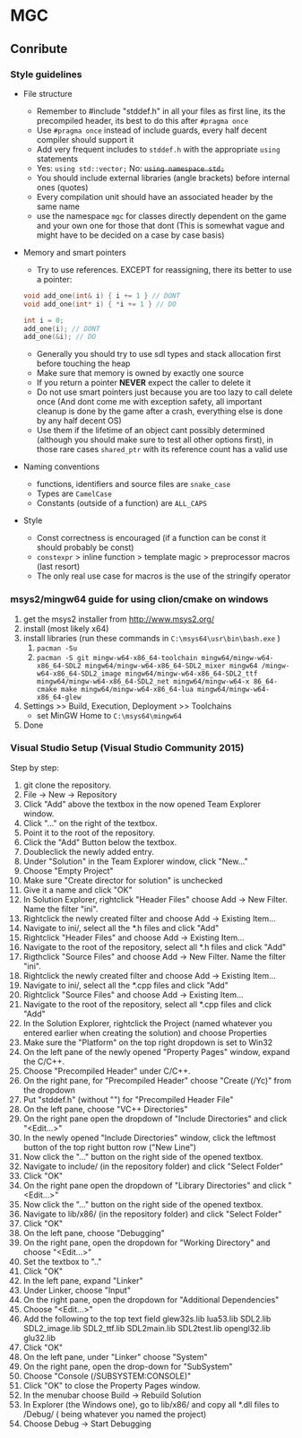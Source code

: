 # MGC

## Conribute
### Style guidelines
* File structure
    * Remember to #include "stddef.h" in all your files as first line, its the precompiled header, its best to do this after `#pragma once`
    * Use `#pragma once` instead of include guards, every half decent compiler should support it
    * Add very frequent includes to `stddef.h` with the appropriate `using` statements
    * Yes: `using std::vector;` No: ~~`using namespace std;`~~
    * You should include external libraries (angle brackets) before internal ones (quotes)
    * Every compilation unit should have an associated header by the same name
    * use the namespace `mgc` for classes directly dependent on the game and your own one for those that dont (This is somewhat vague and might have to be decided on a case by case basis)
    
* Memory and smart pointers
    * Try to use references. EXCEPT for reassigning, there its better to use a pointer:
    ```C++
    void add_one(int& i) { i += 1 } // DONT
    void add_one(int* i) { *i += 1 } // DO
    
    int i = 0;
    add_one(i); // DONT
    add_one(&i); // DO
    ```
    * Generally you should try to use sdl types and stack allocation first before touching the heap
    * Make sure that memory is owned by exactly one source
    * If you return a pointer **NEVER** expect the caller to delete it
    * Do not use smart pointers just because you are too lazy to call delete once (And dont come me with exception safety, all important cleanup is done by the game after a crash, everything else is done by any half decent OS)
    * Use them if the lifetime of an object cant possibly determined (although you should make sure to test all other options first), in those rare cases `shared_ptr` with its reference count has a valid use

* Naming conventions
    * functions, identifiers and source files are `snake_case`
    * Types are `CamelCase`
    * Constants (outside of a function) are `ALL_CAPS`

* Style
    * Const correctness is encouraged (if a function can be const it should probably be const)
    * `constexpr` > inline function > template magic > preprocessor macros (last resort)
    * The only real use case for macros is the use of the stringify operator    

### msys2/mingw64 guide for using clion/cmake on windows
1. get the msys2 installer from http://www.msys2.org/
2. install (most likely x64)
3. install libraries (run these commands in `C:\msys64\usr\bin\bash.exe` )
    1. `pacman -Su`
    2. `pacman -S git mingw-w64-x86_64-toolchain mingw64/mingw-w64-x86_64-SDL2 mingw64/mingw-w64-x86_64-SDL2_mixer mingw64 /mingw-w64-x86_64-SDL2_image mingw64/mingw-w64-x86_64-SDL2_ttf mingw64/mingw-w64-x86_64-SDL2_net mingw64/mingw-w64-x 86_64-cmake make mingw64/mingw-w64-x86_64-lua mingw64/mingw-w64-x86_64-glew`
3. Settings >> Build, Execution, Deployment >> Toolchains
   - set MinGW Home to `C:\msys64\mingw64`
4. Done

### Visual Studio Setup (Visual Studio Community 2015)
Step by step:

1. git clone the repository.
2. File -> New -> Repository
3. Click "Add" above the textbox in the now opened Team Explorer window.
3. Click "..." on the right of the textbox.
4. Point it to the root of the repository.
5. Click the "Add" Button below the textbox.
6. Doubleclick the newly added entry.
7. Under "Solution" in the Team Explorer window, click "New..."
8. Choose "Empty Project"
9. Make sure "Create director for solution" is unchecked
10. Give it a name and click "OK"
11. In Solution Explorer, rightclick "Header Files" choose Add -> New Filter. Name the filter "ini".
12. Rightclick the newly created filter and choose Add -> Existing Item...
13. Navigate to ini/, select all the *.h files and click "Add"
14. Rightclick "Header Files" and choose Add -> Existing Item...
15. Navigate to the root of the repository, select all *.h files and click "Add"
16. Rigthclick "Source Files" and choose Add -> New Filter. Name the filter "ini".
17. Rightclick the newly created filter and choose Add -> Existing Item...
18. Navigate to ini/, select all the *.cpp files and click "Add"
19. Rightclick "Source Files" and choose Add -> Existing Item...
20. Navigate to the root of the repository, select all *.cpp files and click "Add"
21. In the Solution Explorer, rightclick the Project (named whatever you entered earlier when creating the solution) and choose Properties
22. Make sure the "Platform" on the top right dropdown is set to Win32
23. On the left pane of the newly opened "Property Pages" window, expand the C/C++.
24. Choose "Precompiled Header" under C/C++.
25. On the right pane, for "Precompiled Header" choose "Create (/Yc)" from the dropdown
26. Put "stddef.h" (without "") for "Precompiled Header File"
27. On the left pane, choose "VC++ Directories"
28. On the right pane open the dropdown of "Include Directories" and click "<Edit...>"
29. In the newly opened "Include Directories" window, click the leftmost button of the top right button row ("New Line")
30. Now click the "..." button on the right side of the opened textbox.
31. Navigate to include/ (in the repository folder) and click "Select Folder"
32. Click "OK"
33. On the right pane open the dropdown of "Library Directories" and click "<Edit...>"
34. Now click the "..." button on the right side of the opened textbox.
35. Navigate to lib/x86/ (in the repository folder) and click "Select Folder"
36. Click "OK"
37. On the left pane, choose "Debugging"
38. On the right pane, open the dropdown for "Working Directory" and choose "<Edit...>"
39. Set the textbox to ".."
40. Click "OK"
41. In the left pane, expand "Linker"
42. Under Linker, choose "Input"
43. On the right pane, open the dropdown for "Additional Dependencies"
44. Choose "<Edit...>"
45. Add the following to the top text field 
    glew32s.lib
    lua53.lib
    SDL2.lib
    SDL2_image.lib
    SDL2_ttf.lib
    SDL2main.lib
    SDL2test.lib
    opengl32.lib
    glu32.lib
46. Click "OK"
47. On the left pane, under "Linker" choose "System"
48. On the right pane, open the drop-down for "SubSystem"
49. Choose "Console (/SUBSYSTEM:CONSOLE)"
50. Click "OK" to close the Property Pages window.
51. In the menubar choose Build -> Rebuild Solution
52. In Explorer (the Windows one), go to lib/x86/ and copy all *.dll files to <ProjectName>/Debug/ (<ProjectName> being whatever you named the project)
53. Choose Debug -> Start Debugging
